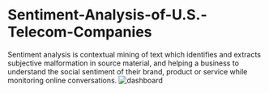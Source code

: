 # Sentiment-Analysis-of-U.S.-Telecom-Companies
Sentiment analysis is contextual mining of text which identifies and extracts subjective malformation in source material, and helping a business to understand the social sentiment of their brand, product or service while monitoring online conversations.
![dashboard](https://user-images.githubusercontent.com/58396970/179399617-6f558003-963e-45d1-ae6a-7aefcd51213b.png)

